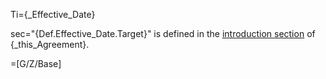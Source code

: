 Ti={_Effective_Date}

sec="{Def.Effective_Date.Target}" is defined in the <a href="#This.sec" class="xref">introduction section</a> of {_this_Agreement}.

=[G/Z/Base]